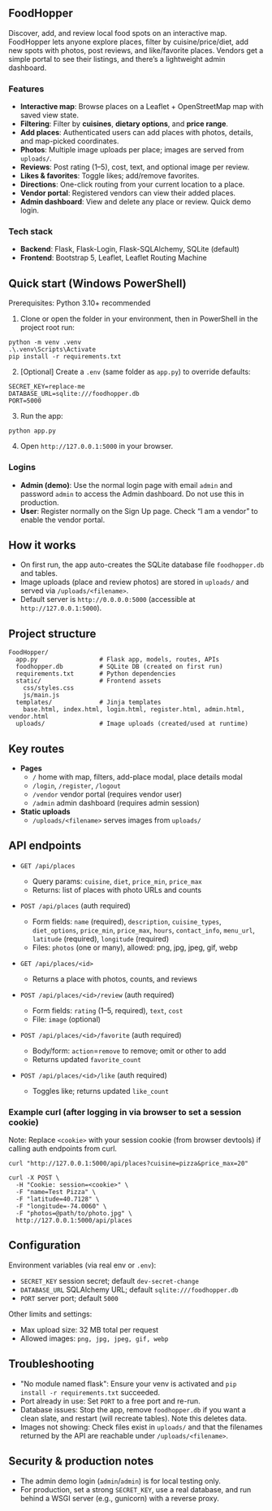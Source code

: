 ## FoodHopper

Discover, add, and review local food spots on an interactive map. FoodHopper lets anyone explore places, filter by cuisine/price/diet, add new spots with photos, post reviews, and like/favorite places. Vendors get a simple portal to see their listings, and there’s a lightweight admin dashboard.

### Features
- **Interactive map**: Browse places on a Leaflet + OpenStreetMap map with saved view state.
- **Filtering**: Filter by **cuisines**, **dietary options**, and **price range**.
- **Add places**: Authenticated users can add places with photos, details, and map-picked coordinates.
- **Photos**: Multiple image uploads per place; images are served from `uploads/`.
- **Reviews**: Post rating (1–5), cost, text, and optional image per review.
- **Likes & favorites**: Toggle likes; add/remove favorites.
- **Directions**: One-click routing from your current location to a place.
- **Vendor portal**: Registered vendors can view their added places.
- **Admin dashboard**: View and delete any place or review. Quick demo login.

### Tech stack
- **Backend**: Flask, Flask-Login, Flask-SQLAlchemy, SQLite (default)
- **Frontend**: Bootstrap 5, Leaflet, Leaflet Routing Machine

## Quick start (Windows PowerShell)
Prerequisites: Python 3.10+ recommended

1) Clone or open the folder in your environment, then in PowerShell in the project root run:
```
python -m venv .venv
.\.venv\Scripts\Activate
pip install -r requirements.txt
```

2) [Optional] Create a `.env` (same folder as `app.py`) to override defaults:
```
SECRET_KEY=replace-me
DATABASE_URL=sqlite:///foodhopper.db
PORT=5000
```

3) Run the app:
```
python app.py
```

4) Open `http://127.0.0.1:5000` in your browser.

### Logins
- **Admin (demo)**: Use the normal login page with email `admin` and password `admin` to access the Admin dashboard. Do not use this in production.
- **User**: Register normally on the Sign Up page. Check “I am a vendor” to enable the vendor portal.

## How it works
- On first run, the app auto-creates the SQLite database file `foodhopper.db` and tables.
- Image uploads (place and review photos) are stored in `uploads/` and served via `/uploads/<filename>`.
- Default server is `http://0.0.0.0:5000` (accessible at `http://127.0.0.1:5000`).

## Project structure
```
FoodHopper/
  app.py                 # Flask app, models, routes, APIs
  foodhopper.db          # SQLite DB (created on first run)
  requirements.txt       # Python dependencies
  static/                # Frontend assets
    css/styles.css
    js/main.js
  templates/             # Jinja templates
    base.html, index.html, login.html, register.html, admin.html, vendor.html
  uploads/               # Image uploads (created/used at runtime)
```

## Key routes
- **Pages**
  - `/` home with map, filters, add-place modal, place details modal
  - `/login`, `/register`, `/logout`
  - `/vendor` vendor portal (requires vendor user)
  - `/admin` admin dashboard (requires admin session)
- **Static uploads**
  - `/uploads/<filename>` serves images from `uploads/`

## API endpoints
- `GET /api/places`
  - Query params: `cuisine`, `diet`, `price_min`, `price_max`
  - Returns: list of places with photo URLs and counts

- `POST /api/places` (auth required)
  - Form fields: `name` (required), `description`, `cuisine_types`, `diet_options`, `price_min`, `price_max`, `hours`, `contact_info`, `menu_url`, `latitude` (required), `longitude` (required)
  - Files: `photos` (one or many), allowed: png, jpg, jpeg, gif, webp

- `GET /api/places/<id>`
  - Returns a place with photos, counts, and reviews

- `POST /api/places/<id>/review` (auth required)
  - Form fields: `rating` (1–5, required), `text`, `cost`
  - File: `image` (optional)

- `POST /api/places/<id>/favorite` (auth required)
  - Body/form: `action`=`remove` to remove; omit or other to add
  - Returns updated `favorite_count`

- `POST /api/places/<id>/like` (auth required)
  - Toggles like; returns updated `like_count`

### Example curl (after logging in via browser to set a session cookie)
Note: Replace `<cookie>` with your session cookie (from browser devtools) if calling auth endpoints from curl.
```
curl "http://127.0.0.1:5000/api/places?cuisine=pizza&price_max=20"

curl -X POST \
  -H "Cookie: session=<cookie>" \
  -F "name=Test Pizza" \
  -F "latitude=40.7128" \
  -F "longitude=-74.0060" \
  -F "photos=@path/to/photo.jpg" \
  http://127.0.0.1:5000/api/places
```

## Configuration
Environment variables (via real env or `.env`):
- `SECRET_KEY` session secret; default `dev-secret-change`
- `DATABASE_URL` SQLAlchemy URL; default `sqlite:///foodhopper.db`
- `PORT` server port; default `5000`

Other limits and settings:
- Max upload size: 32 MB total per request
- Allowed images: `png, jpg, jpeg, gif, webp`

## Troubleshooting
- "No module named flask": Ensure your venv is activated and `pip install -r requirements.txt` succeeded.
- Port already in use: Set `PORT` to a free port and re-run.
- Database issues: Stop the app, remove `foodhopper.db` if you want a clean slate, and restart (will recreate tables). Note this deletes data.
- Images not showing: Check files exist in `uploads/` and that the filenames returned by the API are reachable under `/uploads/<filename>`.

## Security & production notes
- The admin demo login (`admin`/`admin`) is for local testing only.
- For production, set a strong `SECRET_KEY`, use a real database, and run behind a WSGI server (e.g., gunicorn) with a reverse proxy.


